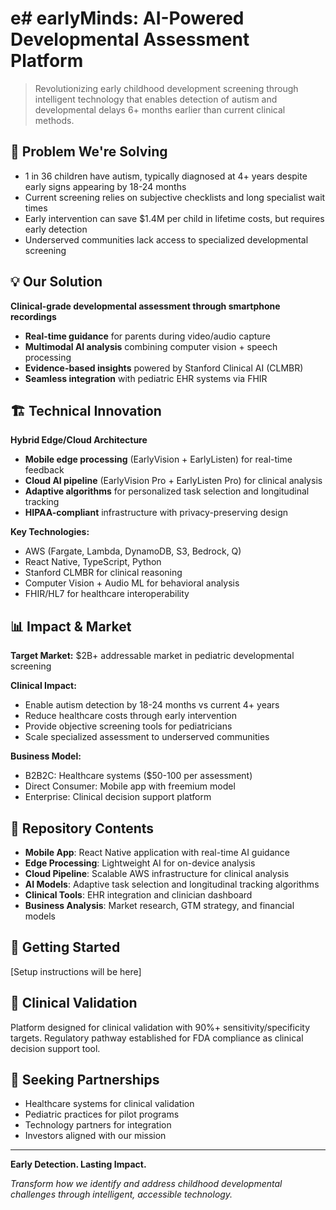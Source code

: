 # e# earlyMinds: AI-Powered Developmental Assessment Platform

> Revolutionizing early childhood development screening through intelligent technology that enables detection of autism and developmental delays 6+ months earlier than current clinical methods.

## 🎯 Problem We're Solving

- 1 in 36 children have autism, typically diagnosed at 4+ years despite early signs appearing by 18-24 months
- Current screening relies on subjective checklists and long specialist wait times
- Early intervention can save $1.4M per child in lifetime costs, but requires early detection
- Underserved communities lack access to specialized developmental screening

## 💡 Our Solution

**Clinical-grade developmental assessment through smartphone recordings**

- **Real-time guidance** for parents during video/audio capture
- **Multimodal AI analysis** combining computer vision + speech processing  
- **Evidence-based insights** powered by Stanford Clinical AI (CLMBR)
- **Seamless integration** with pediatric EHR systems via FHIR

## 🏗️ Technical Innovation

**Hybrid Edge/Cloud Architecture**
- **Mobile edge processing** (EarlyVision + EarlyListen) for real-time feedback
- **Cloud AI pipeline** (EarlyVision Pro + EarlyListen Pro) for clinical analysis
- **Adaptive algorithms** for personalized task selection and longitudinal tracking
- **HIPAA-compliant** infrastructure with privacy-preserving design

**Key Technologies:**
- AWS (Fargate, Lambda, DynamoDB, S3, Bedrock, Q)
- React Native, TypeScript, Python
- Stanford CLMBR for clinical reasoning
- Computer Vision + Audio ML for behavioral analysis
- FHIR/HL7 for healthcare interoperability

## 📊 Impact & Market

**Target Market:** $2B+ addressable market in pediatric developmental screening

**Clinical Impact:**
- Enable autism detection by 18-24 months vs current 4+ years
- Reduce healthcare costs through early intervention
- Provide objective screening tools for pediatricians
- Scale specialized assessment to underserved communities

**Business Model:**
- B2B2C: Healthcare systems ($50-100 per assessment)
- Direct Consumer: Mobile app with freemium model
- Enterprise: Clinical decision support platform

## 🎯 Repository Contents

- **Mobile App**: React Native application with real-time AI guidance
- **Edge Processing**: Lightweight AI for on-device analysis
- **Cloud Pipeline**: Scalable AWS infrastructure for clinical analysis
- **AI Models**: Adaptive task selection and longitudinal tracking algorithms
- **Clinical Tools**: EHR integration and clinician dashboard
- **Business Analysis**: Market research, GTM strategy, and financial models

## 🚀 Getting Started

[Setup instructions will be here]

## 🏥 Clinical Validation

Platform designed for clinical validation with 90%+ sensitivity/specificity targets. Regulatory pathway established for FDA compliance as clinical decision support tool.

## 🤝 Seeking Partnerships

- Healthcare systems for clinical validation
- Pediatric practices for pilot programs  
- Technology partners for integration
- Investors aligned with our mission

---

**Early Detection. Lasting Impact.**

*Transform how we identify and address childhood developmental challenges through intelligent, accessible technology.*
